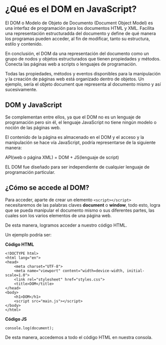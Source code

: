 # ¿Qué es el DOM en JavaScript? #
El DOM o Modelo de Objeto de Documento (Document Object Model) es una interfaz de programación para los documentos HTML y XML. Facilita una representación estructuradda del documento y define de qué manera los programas pueden acceder, al fin de modificar, tanto su estructura, estilo y contenido.

En conclusión, el DOM da una representación del documento como un grupo de nodos y objetos estructurados que tienen propiedades y métodos. Conecta las páginas web a scripts o lenguajes de programación.

Todas las propiedades, métodos y eventos disponibles para la manipulación y la creación de páginas web está organizado dentro de objetos. Un ejemplo, sería el objeto document que representa al documento mismo y así sucesivamente.

## DOM y JavaScript ##
Se complementan entre ellos, ya que el DOM no es un lenguaje de programación pero sin él, el lenguaje JavaScript no tiene ningún modelo o noción de las páginas web. 

El contenido de la página es almacenado en el DOM y el acceso y la manipulación se hace vía JavaScript, podría representarse de la siguiente manera:

API(web o página XML) = DOM + JS(lenguaje de script)

EL DOM fue diseñado para ser independiente de cualquier lenguaje de programación particular.

## ¿Cómo se accede al DOM? ##
Para acceder, aparte de crear un elemento `<script></script>` necesitaremos de las palabras claves **document** o **window**, todo esto, logra que se pueda manipular el documento mismo o sus diferentes partes, las cuales son los varios elementos de una página web.

De esta manera, logramos acceder a nuestro código HTML.

Un ejemplo podría ser:

**Código HTML**
```
<!DOCTYPE html>
<html lang="en">
<head>
    <meta charset="UTF-8">
    <meta name="viewport" content="width=device-width, initial-scale=1.0">
    <link rel="stylesheet" href="styles.css">
    <title>DOM</title>
</head>
<body>
    <h1>DOM</h1>
    <script src="main.js"></script>
</body>
</html>
```

**Código JS**
```
console.log(document);
```

De esta manera, accedemos a todo el código HTML en nuestra consola.

